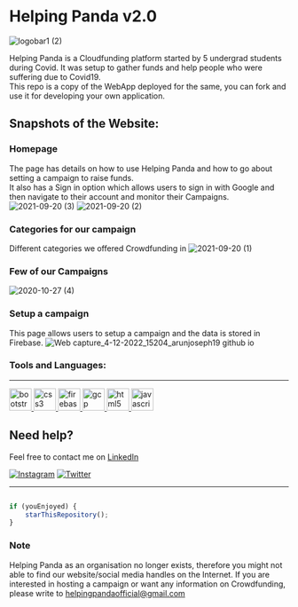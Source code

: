 # Helping Panda v2.0
![logobar1 (2)](https://user-images.githubusercontent.com/54236210/205493504-b8825daf-5bad-4070-ab41-f7c57fd7c36b.png)

Helping Panda is a Cloudfunding platform started by 5 undergrad students during Covid. It was setup to gather funds and help people who were suffering due to Covid19. 
<br>This repo is a copy of the WebApp deployed for the same, you can fork and use it for developing your own application.

## Snapshots of the Website:
### Homepage
The page has details on how to use Helping Panda and how to go about setting a campaign to raise funds. <br> It also has a Sign in option which allows users to sign in with Google and then navigate to their account and monitor their Campaigns.
![2021-09-20 (3)](https://user-images.githubusercontent.com/54236210/205483922-e0b3f98a-6ed1-458f-9ae7-9325ddfd78b8.png)
![2021-09-20 (2)](https://user-images.githubusercontent.com/54236210/205483925-f1eff6f8-3232-4916-b496-b4933f70252b.png)
### Categories for our campaign
Different categories we offered Crowdfunding in
![2021-09-20 (1)](https://user-images.githubusercontent.com/54236210/205483961-393c78dc-7ecb-48e1-bde6-333fe8331f59.png)
### Few of our Campaigns
![2020-10-27 (4)](https://user-images.githubusercontent.com/54236210/205483969-1e11b114-c0c7-4ffa-b8c9-e5957d8e650d.png)
### Setup a campaign
This page allows users to setup a campaign and the data is stored in Firebase.
![Web capture_4-12-2022_15204_arunjoseph19 github io](https://user-images.githubusercontent.com/54236210/205493119-043f754d-1432-45bf-823d-a34fc0ab9421.jpeg)


### Tools and Languages: 
***
<p align="left"> <a href="https://getbootstrap.com" target="_blank"> <img src="https://www.vectorlogo.zone/logos/getbootstrap/getbootstrap-icon.svg" alt="bootstrap" width="40" height="40"/> </a> <a href="https://www.w3schools.com/css/" target="_blank"> <img src="https://www.vectorlogo.zone/logos/w3_css/w3_css-official.svg" alt="css3" height="40"/> </a><a href="https://firebase.google.com/" target="_blank"> <img src="https://www.vectorlogo.zone/logos/firebase/firebase-icon.svg" alt="firebase" width="40" height="40"/> </a> <a href="https://cloud.google.com" target="_blank"> <img src="https://www.vectorlogo.zone/logos/google_cloud/google_cloud-icon.svg" alt="gcp" width="40" height="40"/> </a> <a href="https://www.w3.org/html/" target="_blank"> <img src="https://www.vectorlogo.zone/logos/w3_html5/w3_html5-ar21.svg" alt="html5" height="40"/> </a> <a href="https://developer.mozilla.org/en-US/docs/Web/JavaScript" target="_blank"> <img src="https://www.vectorlogo.zone/logos/javascript/javascript-icon.svg" alt="javascript" width="40" height="40"/> </a> 

## Need help?
Feel free to contact me on [LinkedIn](https://www.linkedin.com/in/arun-josephraj/) 

[![Instagram](https://img.shields.io/badge/Instagram-follow-purple.svg?logo=instagram&logoColor=white)](https://www.instagram.com/arun_josef/) [![Twitter](https://img.shields.io/badge/Twitter-follow-blue.svg?logo=twitter&logoColor=white)](https://twitter.com/acid_milkshake)

***
```javascript

if (youEnjoyed) {
    starThisRepository();
}

```

### Note
Helping Panda as an organisation no longer exists, therefore you might not able to find our website/social media handles on the Internet. If you are interested in hosting a campaign or want any information on Crowdfunding, please write to [helpingpandaofficial@gmail.com](mailto:helpingpandaofficial@gmail.com) 
    
